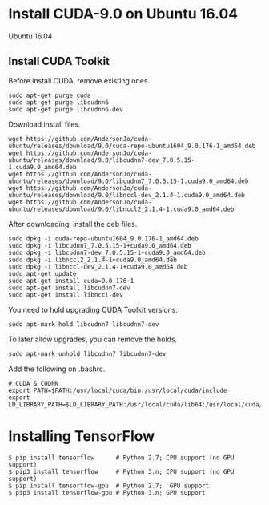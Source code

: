 # Install CUDA-9.0 on Ubuntu 16.04

Ubuntu 16.04 



## Install CUDA Toolkit

Before install CUDA, remove existing ones. 

```
sudo apt-get purge cuda
sudo apt-get purge libcudnn6
sudo apt-get purge libcudnn6-dev
```

Download install files. 

```
wget https://github.com/AndersonJo/cuda-ubuntu/releases/download/9.0/cuda-repo-ubuntu1604_9.0.176-1_amd64.deb
wget https://github.com/AndersonJo/cuda-ubuntu/releases/download/9.0/libcudnn7-dev_7.0.5.15-1.cuda9.0_amd64.deb
wget https://github.com/AndersonJo/cuda-ubuntu/releases/download/9.0/libcudnn7_7.0.5.15-1.cuda9.0_amd64.deb
wget https://github.com/AndersonJo/cuda-ubuntu/releases/download/9.0/libnccl-dev_2.1.4-1.cuda9.0_amd64.deb
wget https://github.com/AndersonJo/cuda-ubuntu/releases/download/9.0/libnccl2_2.1.4-1.cuda9.0_amd64.deb
```

After downloading, install the deb files. 

```
sudo dpkg -i cuda-repo-ubuntu1604_9.0.176-1_amd64.deb
sudo dpkg -i libcudnn7_7.0.5.15-1+cuda9.0_amd64.deb
sudo dpkg -i libcudnn7-dev_7.0.5.15-1+cuda9.0_amd64.deb
sudo dpkg -i libnccl2_2.1.4-1+cuda9.0_amd64.deb
sudo dpkg -i libnccl-dev_2.1.4-1+cuda9.0_amd64.deb
sudo apt-get update
sudo apt-get install cuda=9.0.176-1
sudo apt-get install libcudnn7-dev
sudo apt-get install libnccl-dev
```

You need to hold upgrading CUDA Toolkit versions. 

```
sudo apt-mark hold libcudnn7 libcudnn7-dev
```

To later allow upgrades, you can remove the holds. 

```
sudo apt-mark unhold libcudnn7 libcudnn7-dev
```

Add the following on .bashrc. 

```
# CUDA & CUDNN
export PATH=$PATH:/usr/local/cuda/bin:/usr/local/cuda/include
export LD_LIBRARY_PATH=$LD_LIBRARY_PATH:/usr/local/cuda/lib64:/usr/local/cuda/lib:/usr/local/lib:/usr/local/cuda/extras/CUPTI/lib64/
```

# Installing TensorFlow

```
$ pip install tensorflow      # Python 2.7; CPU support (no GPU support)
$ pip3 install tensorflow     # Python 3.n; CPU support (no GPU support)
$ pip install tensorflow-gpu  # Python 2.7;  GPU support
$ pip3 install tensorflow-gpu # Python 3.n; GPU support 
```
